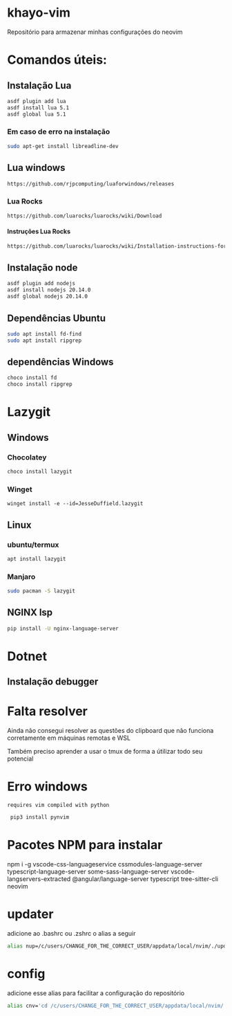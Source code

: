 # khayo-vim
Repositório para armazenar minhas configurações do neovim

# Comandos úteis:

## Instalação Lua
```bash
asdf plugin add lua
asdf install lua 5.1
asdf global lua 5.1
```
### Em caso de erro na instalação
```bash
sudo apt-get install libreadline-dev
```

## Lua windows
```bash
https://github.com/rjpcomputing/luaforwindows/releases
```
### Lua Rocks
```bash
https://github.com/luarocks/luarocks/wiki/Download
```

#### Instruções Lua Rocks
```bash
https://github.com/luarocks/luarocks/wiki/Installation-instructions-for-Windows
```

## Instalação node
```bash
asdf plugin add nodejs
asdf install nodejs 20.14.0
asdf global nodejs 20.14.0
```

## Dependências Ubuntu
```bash
sudo apt install fd-find
sudo apt install ripgrep
```
## dependências Windows
```bash
choco install fd
choco install ripgrep
```

# Lazygit
## Windows
### Chocolatey
```powershell
choco install lazygit
```
### Winget
```
winget install -e --id=JesseDuffield.lazygit
```
## Linux
### ubuntu/termux
```bash
apt install lazygit
```
### Manjaro
```bash
sudo pacman -S lazygit
```

## NGINX lsp
```bash
pip install -U nginx-language-server
```

# Dotnet
## Instalação debugger

# Falta resolver
Ainda não consegui resolver as questões do clipboard que não funciona corretamente
em máquinas remotas e WSL

Também preciso aprender a usar o tmux de forma a útilizar todo seu potencial

# Erro windows 
`requires vim compiled with python`

```bash
 pip3 install pynvim
```

# Pacotes NPM para instalar
npm i -g vscode-css-languageservice cssmodules-language-server typescript-language-server some-sass-language-server vscode-langservers-extracted @angular/language-server typescript tree-sitter-cli neovim

# updater
adicione ao .bashrc ou .zshrc o alias a seguir
```bash
alias nup=/c/users/CHANGE_FOR_THE_CORRECT_USER/appdata/local/nvim/./update.sh
```
# config
adicione esse alias para facilitar a configuração do repositório
```bash
alias cnv='cd /c/users/CHANGE_FOR_THE_CORRECT_USER/appdata/local/nvim/'
```
